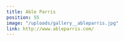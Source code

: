 ```yaml
---
title: Able Parris
position: 55
image: "/uploads/gallery__ableparris.jpg"
link: http://www.ableparris.com/
---
```


